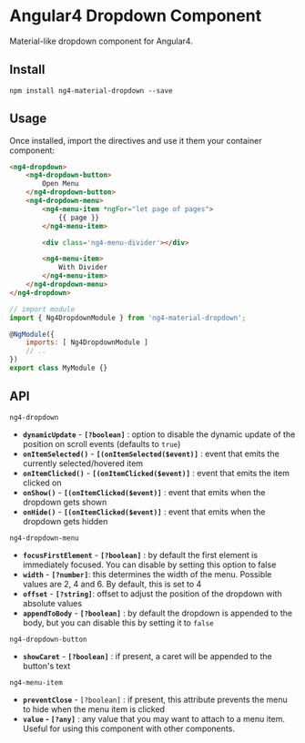 # Angular4 Dropdown Component

Material-like dropdown component for Angular4.

## Install

    npm install ng4-material-dropdown --save

## Usage

Once installed, import the directives and use it them your container component:

```html
<ng4-dropdown>
    <ng4-dropdown-button>
        Open Menu
    </ng4-dropdown-button>
    <ng4-dropdown-menu>
        <ng4-menu-item *ngFor="let page of pages">
            {{ page }}
        </ng4-menu-item>

        <div class='ng4-menu-divider'></div>

        <ng4-menu-item>
            With Divider
        </ng4-menu-item>
    </ng4-dropdown-menu>
</ng4-dropdown>
```

```javascript
// import module
import { Ng4DropdownModule } from 'ng4-material-dropdown';

@NgModule({
    imports: [ Ng4DropdownModule ]
    // ..
})
export class MyModule {}
```

## API

`ng4-dropdown`
- **`dynamicUpdate`** - **`[?boolean]`** : option to disable the dynamic update of the position on scroll events (defaults to `true`)
- **`onItemSelected()`** - **`[(onItemSelected($event)]`** : event that emits the currently selected/hovered item
- **`onItemClicked()`** - **`[(onItemClicked($event)]`** : event that emits the item clicked on
- **`onShow()`** - **`[(onItemClicked($event)]`** : event that emits when the dropdown gets shown
- **`onHide()`** - **`[(onItemClicked($event)]`** : event that emits when the dropdown gets hidden

`ng4-dropdown-menu`
- **`focusFirstElement`** - **`[?boolean]`** : by default the first element is immediately focused. You can disable by setting this option to false
- **`width`** - **`[?number]`**: this determines the width of the menu. Possible values are 2, 4 and 6. By default, this is set to 4
- **`offset`** - **`[?string]`**: offset to adjust the position of the dropdown with absolute values
- **`appendToBody`** - **`[?boolean]`** : by default the dropdown is appended to the body, but you can disable this by setting it to `false`


`ng4-dropdown-button`
- **`showCaret`** - **`[?boolean]`** : if present, a caret will be appended to the button's text

`ng4-menu-item`
- **`preventClose`** - `[?boolean]` : if present, this attribute prevents the menu to hide when the menu item is clicked
- **`value` - `[?any]`** : any value that you may want to attach to a menu item. Useful for using this component with other components.
